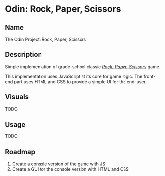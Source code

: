 # Odin: Rock, Paper, Scissors

## Name

The Odin Project: Rock, Paper, Scissors

## Description

Simple implementation of grade-school classic [_Rock, Paper, Scissors_](https://en.wikipedia.org/wiki/Rock_paper_scissors) game.

This implementation uses JavaScript at its core for game logic. The front-end part uses HTML and CSS to provide a simple UI for the end-user.

## Visuals

TODO

## Usage

TODO

## Roadmap

1. Create a console version of the game with JS
2. Create a GUI for the console version with HTML and CSS
